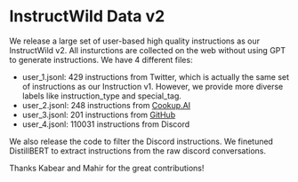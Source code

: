 # InstructWild Data v2

We release a large set of user-based high quality instructions as our InstructWild v2. All insturctions are collected on the web without using GPT to generate instructions. We have 4 different files:

- user_1.jsonl: 429 instructions from Twitter, which is actually the same set of instructions as our Instruction v1. However, we provide more diverse labels like instruction_type and special_tag.
- user_2.jsonl: 248 instructions from [Cookup.AI](https://cookup.ai/chatgpt/usecases/)
- user_3.jsonl: 201 instructions from [GitHub](https://prompts.chat/)
- user_4.jsonl: 110031 instructions from Discord

We also release the code to filter the Discord instructions. We finetuned DistillBERT to extract instructions from the raw discord conversations.

Thanks Kabear and Mahir for the great contributions!
